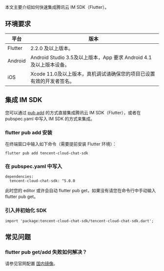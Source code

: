 本文主要介绍如何快速集成腾讯云 IM SDK（Flutter）。

## 环境要求

| 平台 | 版本 |
|---------|---------|
| Flutter | 2.2.0 及以上版本。 |
|Android|Android Studio 3.5及以上版本，App 要求 Android 4.1及以上版本设备。|
|iOS|Xcode 11.0及以上版本，真机调试请确保您的项目已设置有效的开发者签名。|

## 集成 IM SDK

您可以通过 [pub add](https://pub.dev/packages/tencent-cloud-chat-sdk) 的方式直接集成腾讯云 IM SDK（Flutter），或者在 pubspec.yaml 中写入 IM SDK 的方式来集成。

### flutter pub add 安装

在终端窗口中输入如下命令（需要提前安装 Flutter 环境）：

```
flutter pub add tencent-cloud-chat-sdk
```

### 在 pubspec.yaml 中写入

```
dependencies:
  tencent-cloud-chat-sdk: ^5.0.0
```

此时您的 editor 或许会自动 flutter pub get，如果没有请您在命令行中手动输入 flutter pub get。

### 引入并初始化 SDK

```
import 'package:tencent-cloud-chat-sdk/tencent-cloud-chat-sdk.dart';

```

## 常见问题

### flutter pub get/add 失败如何解决？

请参见官网配置 [国内镜像](https://flutter.cn/community/china)。
